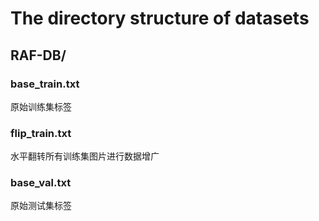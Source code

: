# The directory structure of datasets
## RAF-DB/
### base_train.txt
原始训练集标签

### flip_train.txt
水平翻转所有训练集图片进行数据增广

### base_val.txt
原始测试集标签
